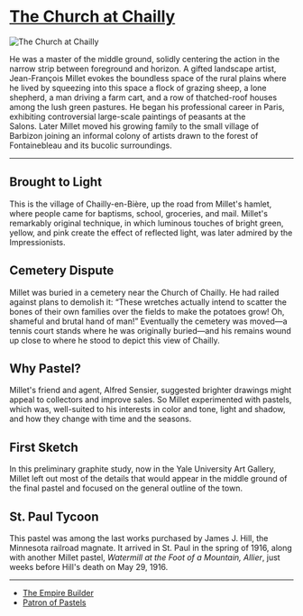 # [The Church at Chailly](http://artstories.artsmia.org/#/o/1637)
![The Church at Chailly](http://api.artsmia.org/images/1637/large.jpg)

He was a master of the middle ground, solidly centering the action in the narrow strip between foreground and horizon. A gifted landscape artist, Jean-François Millet evokes the boundless space of the rural plains where he lived by squeezing into this space a flock of grazing sheep, a lone shepherd, a man driving a farm cart, and a row of thatched-roof houses among the lush green pastures. He began his professional career in Paris, exhibiting controversial large-scale paintings of peasants at the Salons. Later Millet moved his growing family to the small village of Barbizon joining an informal colony of artists drawn to the forest of Fontainebleau and its bucolic surroundings.

---

## Brought to Light

This is the village of Chailly-en-Bière, up the road from Millet's hamlet, where people came for baptisms, school, groceries, and mail. Millet's remarkably original technique, in which luminous touches of bright green, yellow, and pink create the effect of reflected light, was later admired by the Impressionists.

## Cemetery Dispute

Millet was buried in a cemetery near the Church of Chailly. He had railed against plans to demolish it: “These wretches actually intend to scatter the bones of their own families over the fields to make the potatoes grow! Oh, shameful and brutal hand of man!” Eventually the cemetery was moved—a tennis court stands where he was originally buried—and his remains wound up close to where he stood to depict this view of Chailly. 

## Why Pastel?

Millet's friend and agent, Alfred Sensier, suggested brighter drawings might appeal to collectors and improve sales. So Millet experimented with pastels, which was, well-suited to his interests in color and tone, light and shadow, and how they change with time and the seasons.

## First Sketch

In this preliminary graphite study, now in the Yale University Art Gallery, Millet left out most of the details that would appear in the middle ground of the final pastel and focused on the general outline of the town.

## St. Paul Tycoon

This pastel was among the last works purchased by James J. Hill, the Minnesota railroad magnate. It arrived in St. Paul in the spring of 1916, along with another Millet pastel, *Watermill at the Foot of a Mountain, Allier*, just weeks before Hill's death on May 29, 1916.

---

* [The Empire Builder](../stories/the-empire-builder.md)
* [Patron of Pastels](../stories/patron-of-pastels.md)

